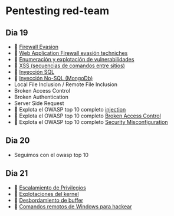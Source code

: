 # Pentesting red-team



## Dia 19


- 📗 [Firewall Evasion](./firewall-evasion.md)
- 📗 [Web Application Firewall evasión techniches](./firewall-evasion-techniques.md)
- 📗 [Enumeración y explotación de vulnerabilidades](./vulnerabilities-enumeration-exploitation.md)
- 📗 [XSS (secuencias de comandos entre sitios)](./xss-cross-site-scripting.md)
- 📗 [Inyección SQL](./sql-injection.md)
- 📗 [Inyección No-SQL (MongoDb)](./no-sql-injection-mongodb.md)
- Local File Inclusion / Remote File Inclusion
- Broken Access Control
- Broken Authentication
- Server Side Request
- 🧪 Explota el OWASP top 10 completo [injection](https://github.com/breatheco-de/owasp-top10-injection)
- 🧪 Explota el OWASP top 10 completo [Broken Access Control](https://github.com/breatheco-de/owasp-top10-broken-access-control)
- 🧪 Explota el OWASP top 10 completo [Security Misconfiguration](https://github.com/breatheco-de/owasp-top10-misconfiguration)


## Dia 20

- Seguimos con el owasp top 10
  
## Dia 21

- 📗 [Escalamiento de Privilegios](./privilege-escalation.md)
- 📗 [Explotaciones del kernel](./kernel-exploit.md)
- 📗 [Desbordamiento de buffer](./buffer-overflow.md)
- 📗 [Comandos remotos de Windows para hackear](./windows-remote-hacking-commands.md)


